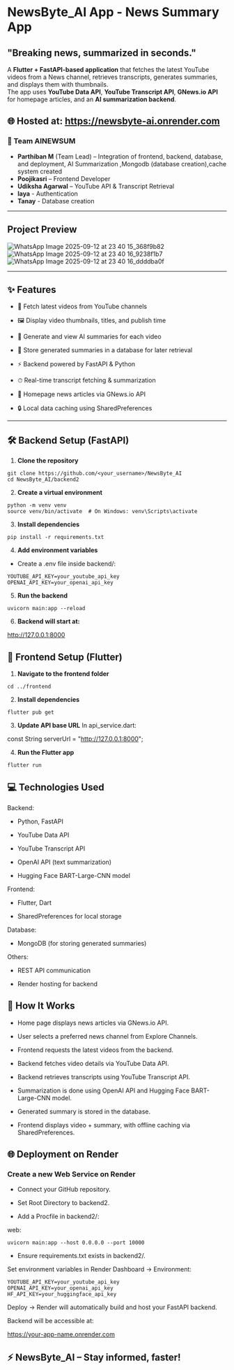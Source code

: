 # NewsByte_AI App - News Summary App
## "Breaking news, summarized in seconds."

A **Flutter + FastAPI-based application** that fetches the latest YouTube videos from a News channel, retrieves transcripts, generates summaries, and displays them with thumbnails.  
The app uses **YouTube Data API**, **YouTube Transcript API**, **GNews.io API** for homepage articles, and an **AI summarization backend**.

🌐 Hosted at: https://newsbyte-ai.onrender.com
---

### 👥 Team AINEWSUM
- **Parthiban M** (Team Lead) – Integration of frontend, backend, database, and deployment, AI Summarization ,Mongodb (database creation),cache system created
- **Poojikasri** – Frontend Developer
- **Udiksha Agarwal** – YouTube API & Transcript Retrieval
- **laya** - Authentication
- **Tanay** - Database creation 
---

## Project Preview
![WhatsApp Image 2025-09-12 at 23 40 15_368f9b82](https://github.com/user-attachments/assets/89358918-b290-419d-9a88-7295f9c14740)
![WhatsApp Image 2025-09-12 at 23 40 16_9238f1b7](https://github.com/user-attachments/assets/8d54834a-b808-48f0-a114-2e5aa226250e)
![WhatsApp Image 2025-09-12 at 23 40 16_ddddba0f](https://github.com/user-attachments/assets/1a881fce-f866-41a3-bf94-49c5851f75cb)



---

## ✨ Features
- 📡 Fetch latest videos from YouTube channels

- 🖼 Display video thumbnails, titles, and publish time

- 🧠 Generate and view AI summaries for each video

- 💾 Store generated summaries in a database for later retrieval

- ⚡ Backend powered by FastAPI & Python

- ⏱ Real-time transcript fetching & summarization

- 📄 Homepage news articles via GNews.io API

- 🔒 Local data caching using SharedPreferences 

---

## 🛠 Backend Setup (FastAPI)

1. **Clone the repository**
```
git clone https://github.com/<your_username>/NewsByte_AI
cd NewsByte_AI/backend2
```

2. **Create a virtual environment**
```
python -m venv venv
source venv/bin/activate  # On Windows: venv\Scripts\activate
```
3. **Install dependencies**
```
pip install -r requirements.txt
```
4. **Add environment variables**
- Create a .env file inside backend/:
```
YOUTUBE_API_KEY=your_youtube_api_key
OPENAI_API_KEY=your_openai_api_key
```
5. **Run the backend**
```
uvicorn main:app --reload
```
6. **Backend will start at:**

http://127.0.0.1:8000

## 📱 Frontend Setup (Flutter)

1. **Navigate to the frontend folder**
```
cd ../frontend
```
2. **Install dependencies**
```
flutter pub get
```
3. **Update API base URL**
In api_service.dart:

const String serverUrl = "http://127.0.0.1:8000";

4. **Run the Flutter app**
```
flutter run
```
## 💻 Technologies Used
Backend:

- Python, FastAPI

- YouTube Data API

- YouTube Transcript API

- OpenAI API (text summarization)

- Hugging Face BART-Large-CNN model

Frontend:

- Flutter, Dart

- SharedPreferences for local storage

Database:

- MongoDB (for storing generated summaries)

Others:

- REST API communication

- Render hosting for backend

## 🚀 How It Works

- Home page displays news articles via GNews.io API.

- User selects a preferred news channel from Explore Channels.

- Frontend requests the latest videos from the backend.

- Backend fetches video details via YouTube Data API.

- Backend retrieves transcripts using YouTube Transcript API.

- Summarization is done using OpenAI API and Hugging Face BART-Large-CNN model.

- Generated summary is stored in the database.

- Frontend displays video + summary, with offline caching via SharedPreferences.

## 🌐 Deployment on Render

### Create a new Web Service on Render

- Connect your GitHub repository.

- Set Root Directory to backend2.

- Add a Procfile in backend2/:

web:
```
uvicorn main:app --host 0.0.0.0 --port 10000
```
- Ensure requirements.txt exists in backend2/.

Set environment variables in Render Dashboard → Environment:
```
YOUTUBE_API_KEY=your_youtube_api_key
OPENAI_API_KEY=your_openai_api_key
HF_API_KEY=your_huggingface_api_key
```

Deploy → Render will automatically build and host your FastAPI backend.

Backend will be accessible at:

https://your-app-name.onrender.com

## ⚡ NewsByte_AI – Stay informed, faster!
